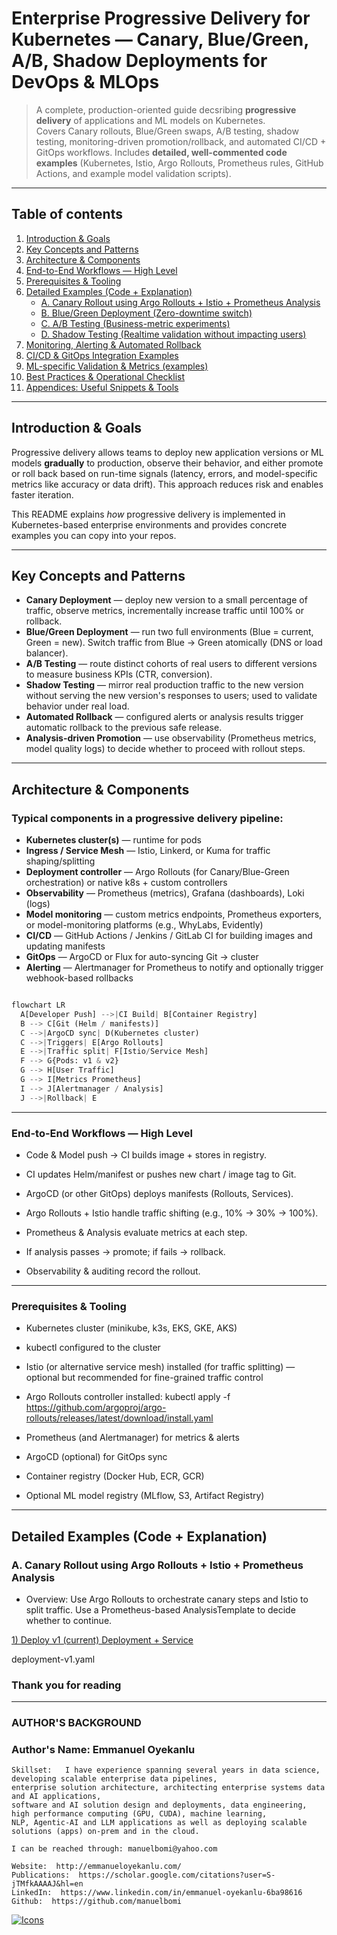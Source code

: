 # Enterprise Progressive Delivery for Kubernetes — Canary, Blue/Green, A/B, Shadow Deployments for DevOps & MLOps



> A complete, production-oriented guide decsribing **progressive delivery** of applications and ML models on Kubernetes.  
> Covers Canary rollouts, Blue/Green swaps, A/B testing, shadow testing, monitoring-driven promotion/rollback, and automated CI/CD + GitOps workflows. Includes **detailed, well-commented code examples** (Kubernetes, Istio, Argo Rollouts, Prometheus rules, GitHub Actions, and example model validation scripts).

---

## Table of contents

1. [Introduction & Goals](#introduction--goals)  
2. [Key Concepts and Patterns](#key-concepts-and-patterns)  
3. [Architecture & Components](#architecture--components)  
4. [End-to-End Workflows — High Level](#end-to-end-workflows--high-level)  
5. [Prerequisites & Tooling](#prerequisites--tooling)  
6. [Detailed Examples (Code + Explanation)](#detailed-examples-code--explanation)  
   - [A. Canary Rollout using Argo Rollouts + Istio + Prometheus Analysis](#a-canary-rollout-using-argo-rollouts--istio--prometheus-analysis)  
   - [B. Blue/Green Deployment (Zero-downtime switch)](#b-bluegreen-deployment-zero-downtime-switch)  
   - [C. A/B Testing (Business-metric experiments)](#c-ab-testing-business-metric-experiments)  
   - [D. Shadow Testing (Realtime validation without impacting users)](#d-shadow-testing-realtime-validation-without-impact)  
7. [Monitoring, Alerting & Automated Rollback](#monitoring-alerting--automated-rollback)  
8. [CI/CD & GitOps Integration Examples](#cicd--gitops-integration-examples)  
9. [ML-specific Validation & Metrics (examples)](#ml-specific-validation--metrics-examples)  
10. [Best Practices & Operational Checklist](#best-practices--operational-checklist)  
11. [Appendices: Useful Snippets & Tools](#appendices-useful-snippets--tools)  

---

## Introduction & Goals

Progressive delivery allows teams to deploy new application versions or ML models **gradually** to production, observe their behavior, and either promote or roll back based on run-time signals (latency, errors, and model-specific metrics like accuracy or data drift). This approach reduces risk and enables faster iteration.

This README explains *how* progressive delivery is implemented in Kubernetes-based enterprise environments and provides concrete examples you can copy into your repos.

---

## Key Concepts and Patterns

- **Canary Deployment** — deploy new version to a small percentage of traffic, observe metrics, incrementally increase traffic until 100% or rollback.  
- **Blue/Green Deployment** — run two full environments (Blue = current, Green = new). Switch traffic from Blue → Green atomically (DNS or load balancer).  
- **A/B Testing** — route distinct cohorts of real users to different versions to measure business KPIs (CTR, conversion).  
- **Shadow Testing** — mirror real production traffic to the new version without serving the new version's responses to users; used to validate behavior under real load.  
- **Automated Rollback** — configured alerts or analysis results trigger automatic rollback to the previous safe release.  
- **Analysis-driven Promotion** — use observability (Prometheus metrics, model quality logs) to decide whether to proceed with rollout steps.

---

## Architecture & Components

### Typical components in a progressive delivery pipeline:

- **Kubernetes cluster(s)** — runtime for pods
- **Ingress / Service Mesh** — Istio, Linkerd, or Kuma for traffic shaping/splitting
- **Deployment controller** — Argo Rollouts (for Canary/Blue-Green orchestration) or native k8s + custom controllers
- **Observability** — Prometheus (metrics), Grafana (dashboards), Loki (logs)
- **Model monitoring** — custom metrics endpoints, Prometheus exporters, or model-monitoring platforms (e.g., WhyLabs, Evidently)
- **CI/CD** — GitHub Actions / Jenkins / GitLab CI for building images and updating manifests
- **GitOps** — ArgoCD or Flux for auto-syncing Git → cluster
- **Alerting** — Alertmanager for Prometheus to notify and optionally trigger webhook-based rollbacks




```python

flowchart LR
  A[Developer Push] -->|CI Build| B[Container Registry]
  B --> C[Git (Helm / manifests)]
  C -->|ArgoCD sync| D(Kubernetes cluster)
  C -->|Triggers| E[Argo Rollouts]
  E -->|Traffic split| F[Istio/Service Mesh]
  F --> G{Pods: v1 & v2}
  G --> H[User Traffic]
  G --> I[Metrics Prometheus]
  I --> J[Alertmanager / Analysis]
  J -->|Rollback| E
```

---

### End-to-End Workflows — High Level

- Code & Model push → CI builds image + stores in registry.

- CI updates Helm/manifest or pushes new chart / image tag to Git.

- ArgoCD (or other GitOps) deploys manifests (Rollouts, Services).

- Argo Rollouts + Istio handle traffic shifting (e.g., 10% → 30% → 100%).

- Prometheus & Analysis evaluate metrics at each step.

- If analysis passes → promote; if fails → rollback.

- Observability & auditing record the rollout.

---

### Prerequisites & Tooling

- Kubernetes cluster (minikube, k3s, EKS, GKE, AKS)

- kubectl configured to the cluster

- Istio (or alternative service mesh) installed (for traffic splitting) — optional but recommended for fine-grained traffic control

- Argo Rollouts controller installed: kubectl apply -f https://github.com/argoproj/argo-rollouts/releases/latest/download/install.yaml

- Prometheus (and Alertmanager) for metrics & alerts

- ArgoCD (optional) for GitOps sync

- Container registry (Docker Hub, ECR, GCR)

- Optional ML model registry (MLflow, S3, Artifact Registry)

---

## Detailed Examples (Code + Explanation)

### A. Canary Rollout using Argo Rollouts + Istio + Prometheus Analysis

- Overview: Use Argo Rollouts to orchestrate canary steps and Istio to split traffic. Use a Prometheus-based AnalysisTemplate to decide whether to continue.

<ins>1) Deploy v1 (current) Deployment + Service</ins>

deployment-v1.yaml























































### Thank you for reading
---

### **AUTHOR'S BACKGROUND**
### Author's Name:  Emmanuel Oyekanlu
```
Skillset:   I have experience spanning several years in data science, developing scalable enterprise data pipelines,
enterprise solution architecture, architecting enterprise systems data and AI applications,
software and AI solution design and deployments, data engineering, high performance computing (GPU, CUDA), machine learning,
NLP, Agentic-AI and LLM applications as well as deploying scalable solutions (apps) on-prem and in the cloud.

I can be reached through: manuelbomi@yahoo.com

Website:  http://emmanueloyekanlu.com/
Publications:  https://scholar.google.com/citations?user=S-jTMfkAAAAJ&hl=en
LinkedIn:  https://www.linkedin.com/in/emmanuel-oyekanlu-6ba98616
Github:  https://github.com/manuelbomi

```
[![Icons](https://skillicons.dev/icons?i=aws,azure,gcp,scala,mongodb,redis,cassandra,kafka,anaconda,matlab,nodejs,django,py,c,anaconda,git,github,mysql,docker,kubernetes&theme=dark)](https://skillicons.dev)

